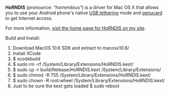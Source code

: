 **HoRNDIS** (pronounce: *"horrendous"*) is a driver for Mac OS X that allows you to use your Android phone's native [USB tethering](http://en.wikipedia.org/wiki/Tethering) mode and [genucard](http://www.genua.eu/produkte/genucard/index.en.html) to get Internet access.

For more information, [visit the home page for HoRNDIS on my site](http://www.joshuawise.com/horndis).

Build and Install:
 1. Download MacOS 10.6 SDK and extract to macosx10.6/
 2. Install XCode
 3. $ xcodebuild
 4. $ sudo rm -rf /System/Library/Extensions/HoRNDIS.kext/
 5. $ sudo cp -r build/Release/HoRNDIS.kext /System/Library/Extensions/
 6. $ sudo chmod -R 755 /System/Library/Extensions/HoRNDIS.kext/
 7. $ sudo chown -R root:wheel /System/Library/Extensions/HoRNDIS.kext/
 8. Just to be sure the kext gets loaded
    $ sudo reboot
